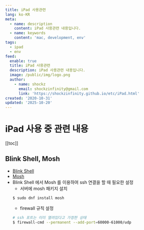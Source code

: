 ```yaml
---
title: iPad 사용관련
lang: ko-KR
meta:
  - name: description
    content: iPad 사용관련 내용입니다.
  - name: keywords
    content: 'mac, development, env'
tags:
  - ipad
  - env
feed:
  enable: true
  title: iPad 사용관련
  description: iPad 사용관련 내용입니다.
  image: /public/img/logo.png
  author:
    - name: shockz
      email: shockzinfinity@gmail.com
      link: 'https://shockzinfinity.github.io/etc/iPad.html'
created: '2020-10-31'
updated: '2025-10-20'
---
```


# iPad 사용 중 관련 내용

<TagLinks />

[[toc]]

## Blink Shell, Mosh

- [Blink Shell](https://apps.apple.com/kr/app/blink-shell-mosh-ssh-client/id1156707581)
- [Mosh](https://mosh.org)
- Blink Shell 에서 Mosh 를 이용하여 ssh 연결을 할 때 필요한 설정
  - 서버에 mosh 패키지 설치
  ```bash
  $ sudo dnf install mosh
  ```
  - firewall 규칙 설정
  ```bash
  # ssh 포트는 이미 열려있다고 가정한 상태
  $ firewall-cmd --permanent --add-port=60000-61000/udp
  ```
